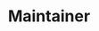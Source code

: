 ---
_id: adonisues
name: 황성수
title: Maintainer
team: Advisory
link_github: https://github.com/adonisues
link_linkedin:
link_twitter:
link_facebook:
link_instagram:
link_youtube:
link_homepage:
---